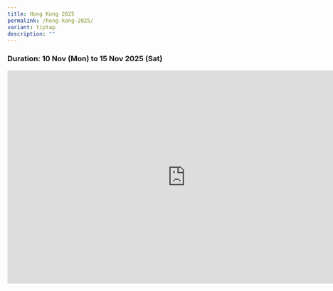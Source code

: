 ```yaml
---
title: Hong Kong 2025
permalink: /hong-kong-2025/
variant: tiptap
description: ""
---
```

<h3>Duration: 10 Nov (Mon) to 15 Nov 2025 (Sat)</h3>
<div class="iframe-wrapper">
<iframe height="479" width="800" allowfullscreen="true" frameborder="0" src="https://docs.google.com/presentation/d/e/2PACX-1vTgUBWJteZpFSlmbDmi7CMUA4WhhwsurOKKGfdLdt0uVeMaa3GEFRDRgRJlrYJbZzcc9mwaTXAKNfNx/pubembed?start=false&amp;loop=false&amp;delayms=3000"></iframe>
</div>
<p></p>